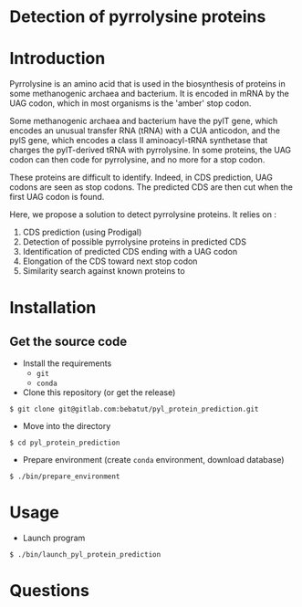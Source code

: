 Detection of pyrrolysine proteins
=================================

# Introduction

Pyrrolysine is an amino acid that is used in the biosynthesis of proteins in some methanogenic archaea and bacterium. It is encoded in mRNA by the UAG codon, which in most organisms is the 'amber' stop codon.

Some methanogenic archaea and bacterium have the pylT gene, which encodes an unusual transfer RNA (tRNA) with a CUA anticodon, and the pylS gene, which encodes a class II aminoacyl-tRNA synthetase that charges the pylT-derived tRNA with pyrrolysine. In some proteins, the UAG codon can then code for pyrrolysine, and no more for a stop codon.

These proteins are difficult to identify. Indeed, in CDS prediction, UAG codons are seen as stop codons. The predicted CDS are then cut when the first UAG codon is found.

Here, we propose a solution to detect pyrrolysine proteins. It relies on :

1. CDS prediction (using Prodigal)
2. Detection of possible pyrrolysine proteins in predicted CDS
  1. Identification of predicted CDS ending with a UAG codon
  2. Elongation of the CDS toward next stop codon
  3. Similarity search against known proteins to

# Installation

## Get the source code

- Install the requirements
  - `git`
  - `conda`
- Clone this repository (or get the release)

```
$ git clone git@gitlab.com:bebatut/pyl_protein_prediction.git
```

- Move into the directory

```
$ cd pyl_protein_prediction
```

- Prepare environment (create `conda` environment, download database)

```
$ ./bin/prepare_environment
```

# Usage

- Launch program

```
$ ./bin/launch_pyl_protein_prediction
```

# Questions
